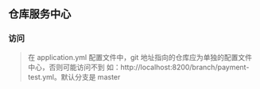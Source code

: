 ## 仓库服务中心

### 访问
> 在 application.yml 配置文件中，git 地址指向的仓库应为单独的配置文件中心，否则可能访问不到
> 如：http://localhost:8200/branch/payment-test.yml。默认分支是 master